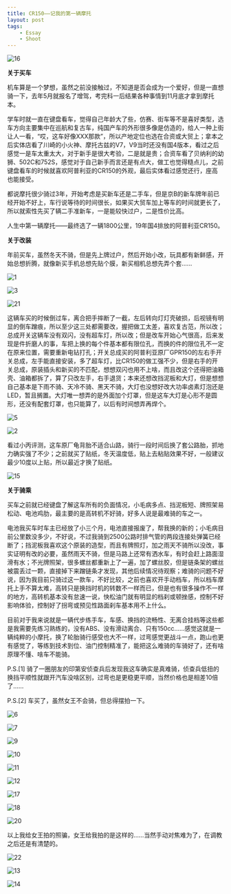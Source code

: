 ```yaml
---
title: CR150——记我的第一辆摩托
layout: post
tags: 
    - Essay
    - Shoot
---
```

![16](/IMG/2020/2020-06-11-CR150/16.jpg)

**关于买车**

机车算是一个梦想，虽然之前没接触过，不知道是否会成为一个爱好，但是一直想骑一下，去年5月就报名了增驾，考完科一后结果各种事情到11月底才拿到摩托本。

学车时就一直在键盘看车，觉得自己年龄大了些，仿赛、街车等不是喜好类型，选车方向主要集中在巡航和复古车，纯国产车的外形很多像是仿造的，给人一种上街让人一看，“哎，这车好像XXX那款”，所以产地定位也选在合资或大贸上；拿本之后实体店看了川崎的小火神、摩托古兹的V7，V9当时还没有国4版本，看过之后感觉一是车太重太大，对于新手是很大考验，二是就是贵；合资车看了贝纳利的幼狮、502C和752S，感觉对于自己新手而言还是有点大，做工也觉得糙点儿，之前键盘看车的时候就喜欢阿普利亚的CR150的外观，最后实体看过感觉还行，座高也能接受。

都说摩托很少骑过3年，开始考虑是买新车还是二手车，但是京B的新车牌年前已经开始不好上，车行说等待的时间很长，如果买大贸车加上等车的时间就更长了，所以就索性先买了辆二手准新车，一是能较快过户，二是性价比高。

人生中第一辆摩托——最终选了一辆1800公里，19年国4排放的阿普利亚CR150。

**关于改装**

年前买车，虽然冬天不骑，但是先上牌过户，然后开始小改，玩具都有新鲜感，开始总想折腾，就像新买手机总想先贴个膜，新买相机总想先弄个套……

![1](/IMG/2020/2020-06-11-CR150/1.jpg)

![3](/IMG/2020/2020-06-11-CR150/3.jpg)

![21](/IMG/2020/2020-06-11-CR150/21.jpg)

这辆车买的时候倒过车，离合把手摔断了一截，左后转向灯灯壳破损，后视镜有明显的倒车蹭痕，所以至少这三处都需要改，握把做工太差，喜欢复古范，所以改；总成开关这辆车没有双闪，没有超车灯，所以改；但是改车开始心气很高，后来发现是件折磨人的事，车把上换的每个件基本都有限位孔，而换的件的限位孔不一定在原来位置，需要重新电钻打孔；开关总成买的阿普利亚原厂GPR150的左右手开关总成，左手能直接安装，多了超车灯，比CR150的做工强不少，但是右手的开关总成，原装插头和新买的不匹配，想想双闪也用不上啥，而且改这个还得把油箱壳、油箱都拆了，算了只改左手，右手退货；本来还想改挡泥板和大灯，但是想想自己基本是下雨不骑、天冷不骑、黑天不骑，大灯也没想好改大功率卤素灯泡还是LED，暂且搁置。大灯唯一想弄的是外面加个灯罩，但是这车大灯是心形不是圆形，还没有配套灯罩，也只能算了，以后有时间想弄再焊个。

![5](/IMG/2020/2020-06-11-CR150/5.jpg)

![2](/IMG/2020/2020-06-11-CR150/2.jpg)

看过小丙评测，这车原厂龟背胎不适合山路，骑行一段时间后换了套公路胎，抓地力确实强了不少；之前就买了贴纸，冬天温度低，贴上去粘贴效果不好，一般建议最少10度以上贴，所以最近才换了贴纸。

![15](/IMG/2020/2020-06-11-CR150/15.jpg)

**关于骑乘**

买车之前就已经键盘了解这车所有的负面情况，小毛病多点、挡泥板短、牌照架易松动、电池鸡肋，最主要的是高转机不好骑，好多人说是最难骑的车之一。

电池我买车时车主已经放了小三个月，电池直接报废了，帮我换的新的；小毛病目前公里数没多少，不好说，不过我骑到2500公路时排气管的两段连接处弹簧已经断了；挡泥板我喜欢这个原装的造型，而且有牌照灯，加之雨天不骑所以没改，事实证明有改的必要，虽然雨天不骑，但是马路上还常有洒水车，有时会赶上路面湿滑有水；不光牌照架，很多螺丝都重新上了一遍，加了螺丝胶，但是链条架的螺丝被震丢过一颗，直接掉下来蹭链条才发现，其他后续情况待观察；难骑的问题不好说，因为我目前只骑过这一款车，不好比较，之前也喜欢开手动档车，所以档车摩托上手不算太难，高转只是换挡时机的转数不一样而已，但是也有很多操作不一样的地方，高转机基本没有怠速一说，快松油门就有明显的档刹或顿挫感，控制不好影响体验，控制好了拐弯或预见性路面刹车基本用不上什么。

目前对于我来说就是一辆代步练手车，车感、换挡的流畅性、无离合挂档等这些都是我需要先练习熟练的，没有ABS、没有滑动离合、只有150cc……感觉这就是一辆纯粹的小摩托，换了轮胎骑行感受也大不一样，过弯感觉更战斗一点，跑山也更有感觉了，等练到技术到位、油门控制精准了，能把这么难骑的车骑好了，还有啥原理不懂、啥车不能骑。

P.S.[1] 骑了一圈朋友的印第安侦查兵后发现我这车确实是真难骑，侦查兵低扭的换挡平顺性就跟开汽车没啥区别，过弯也是更稳更平顺，当然价格也是相差10倍了……

P.S.[2] 车买了，虽然女王不会骑，但总得摆拍一下。

![6](/IMG/2020/2020-06-11-CR150/6.jpg)

![7](/IMG/2020/2020-06-11-CR150/7.jpg)

![9](/IMG/2020/2020-06-11-CR150/9.jpg)

![10](/IMG/2020/2020-06-11-CR150/10.jpg)

![11](/IMG/2020/2020-06-11-CR150/11.jpg)

![12](/IMG/2020/2020-06-11-CR150/12.jpg)

![17](/IMG/2020/2020-06-11-CR150/17.jpg)

![18](/IMG/2020/2020-06-11-CR150/18.jpg)

![20](/IMG/2020/2020-06-11-CR150/20.jpg)

以上我给女王拍的照骗，女王给我拍的是这样的……当然手动对焦难为了，在调教之后还是有清楚的。

![22](/IMG/2020/2020-06-11-CR150/22.jpg)

![13](/IMG/2020/2020-06-11-CR150/13.jpg)

![14](/IMG/2020/2020-06-11-CR150/14.jpg)







